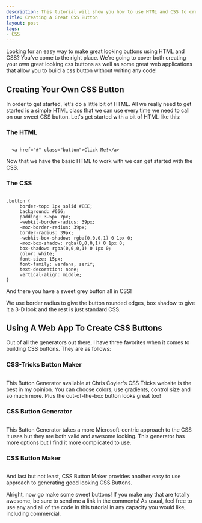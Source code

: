 ```yaml
--- 
description: This tutorial will show you how to use HTML and CSS to create a great looking button. Taking a simple HTML button and Stylizing it with CSS.
title: Creating A Great CSS Button
layout: post
tags: 
- CSS
---
```

Looking for an easy way to make great looking buttons using HTML and CSS? You've come to the right place. We're going to cover both creating your own great looking css buttons as well as some great web applications that allow you to build a css button without writing any code!

## Creating Your Own CSS Button

In order to get started, let's do a little bit of HTML. All we really need to get started is a simple HTML class that we can use every time we need to call on our sweet CSS button. Let's get started with a bit of HTML like this:

### The HTML

<pre rel="HTML"><code lang="xhtml">
  &lt;a href="#" class="button">Click Me!&lt;/a>
</code></pre>

Now that we have the basic HTML to work with we can get started with the CSS.

### The CSS

<pre rel="CSS"><code>
.button {
     border-top: 1px solid #EEE;
     background: #666;
     padding: 3.5px 7px;
     -webkit-border-radius: 39px;
     -moz-border-radius: 39px;
     border-radius: 39px;
     -webkit-box-shadow: rgba(0,0,0,1) 0 1px 0;
     -moz-box-shadow: rgba(0,0,0,1) 0 1px 0;
     box-shadow: rgba(0,0,0,1) 0 1px 0;
     color: white;
     font-size: 15px;
     font-family: verdana, serif;
     text-decoration: none;
     vertical-align: middle;
}
</code></pre>

And there you have a sweet grey button all in CSS!

We use border radius to give the button rounded edges, box shadow to give it a 3-D look and the rest is just standard CSS.
## Using A Web App To Create CSS Buttons
Out of all the generators out there, I have three favorites when it comes to building CSS buttons. They are as follows:

### CSS-Tricks Button Maker

<div class="img-wrap"><a href="http://css-tricks.com/examples/ButtonMaker/"><img class="alignleft size-thumbnail wp-image-1107" style="padding-left: 15px; padding-right: 15px; margin: 0 !important;" title="css-tricks-button-maker" src="{{ site.url }}/images/css-tricks-button-maker.jpg" alt="" /></a></div>

This Button Generator available at Chris Coyier's CSS Tricks website is the best in my opinion. You can choose colors, use gradients, control size and so much more. Plus the out-of-the-box button looks great too!

### CSS Button Generator

<div class="img-wrap"><a href="http://www.cssbuttongenerator.com/"><img class="alignleft size-thumbnail wp-image-1110" style="padding-left: 15px; padding-right: 15px; margin: 0 !important;" title="css-button-generator" src="{{ site.url }}/images/css-button-generator.jpg" alt="" /></a></div>

This Button Generator takes a more Microsoft-centric approach to the CSS it uses but they are both valid and awesome looking. This generator has more options but I find it more complicated to use.

### CSS Button Maker

<div class="img-wrap"><a href="http://www.cssbuttonmaker.com/"><img class="alignleft size-thumbnail wp-image-1111" style="padding-left: 15px; padding-right: 15px; margin: 0 !important;" title="css-button-maker" src="{{ site.url }}/images/css-button-maker.jpg" alt="" /></a></div>

And last but not least, CSS Button Maker provides another easy to use approach to generating good looking CSS Buttons.

Alright, now go make some sweet buttons! If you make any that are totally awesome, be sure to send me a link in the comments! As usual, feel free to use any and all of the code in this tutorial in any capacity you would like, including commercial.